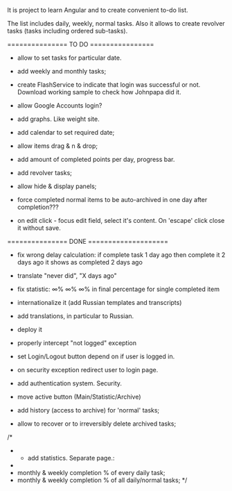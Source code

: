 It is project to learn Angular and to create convenient to-do list.

The list includes daily, weekly, normal tasks.
Also it allows to create revolver tasks (tasks including ordered sub-tasks).

=============== TO DO ================

- allow to set tasks for particular date.
- add weekly and monthly tasks;

- create FlashService to indicate that login was successful or not. 
Download working sample to check how Johnpapa did it.

- allow Google Accounts login?

- add graphs. Like weight site.
- add calendar to set required date;

- allow items drag & n & drop;
- add amount of completed points per day, progress bar.
- add revolver tasks;

- allow hide & display panels;
- force completed normal items to be auto-archived in one day after completion???

- on edit click - focus edit field, select it's content. On 'escape' click close it without save.

=============== DONE ====================

- fix wrong delay calculation: if complete task 1 day ago then complete it 2 days ago it shows as completed 2 days ago

- translate "never did", "X days ago"

- fix statistic:  ∞% ∞% ∞%  in final percentage for single completed item

- internationalize it (add Russian templates and transcripts)
- add translations, in particular to Russian.
- deploy it
- properly intercept "not logged" exception
- set Login/Logout button depend on if user is logged in.
- on security exception redirect user to login page.

- add authentication system. Security.
- move active button (Main/Statistic/Archive)
- add history (access to archive) for 'normal' tasks;
- allow to recover or to irreversibly delete archived tasks;

/*
 * - add statistics. Separate page.:
 * 
 * monthly & weekly completion % of every daily task;
 * monthly & weekly completion % of all daily/normal tasks;
 */

